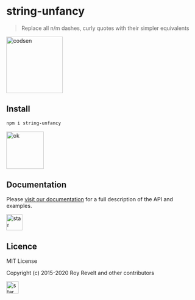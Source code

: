 # string-unfancy

> Replace all n/m dashes, curly quotes with their simpler equivalents

<img src="https://codsen.com/images/png-codsen-1.png" width="148" alt="codsen" align="center">

## Install

```bash
npm i string-unfancy
```

<img src="https://codsen.com/images/png-codsen-ok.png" width="98" alt="ok" align="center">

## Documentation

Please [visit our documentation](https://codsen.com/os/string-unfancy/) for a full description of the API and examples.

<img src="https://codsen.com/images/png-codsen-star.png" width="42" alt="star" align="center">

## Licence

MIT License

Copyright (c) 2015-2020 Roy Revelt and other contributors

<img src="https://codsen.com/images/png-codsen-star-small.png" width="32" alt="star" align="center">
